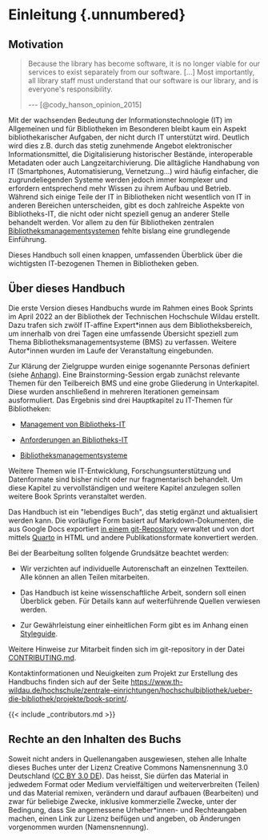 # Einleitung {.unnumbered}

## Motivation

> Because the library has become software, it is no longer viable for
> our services to exist separately from our software. \[\...\] Most
> importantly, all library staff must understand that our software is
> our library, and is everyone's responsibility.
>
> --- [@cody_hanson_opinion_2015]

Mit der wachsenden Bedeutung der Informationstechnologie (IT) im
Allgemeinen und für Bibliotheken im Besonderen bleibt kaum ein Aspekt
bibliothekarischer Aufgaben, der nicht durch IT unterstützt wird.
Deutlich wird dies z.B. durch das stetig zunehmende Angebot
elektronischer Informationsmittel, die Digitalisierung historischer
Bestände, interoperable Metadaten oder auch Langzeitarchivierung. Die
alltägliche Handhabung von IT (Smartphones, Automatisierung,
Vernetzung...) wird häufig einfacher, die zugrundeliegenden Systeme
werden jedoch immer komplexer und erfordern entsprechend mehr Wissen zu
ihrem Aufbau und Betrieb. Während sich einige Teile der IT in
Bibliotheken nicht wesentlich von IT in anderen Bereichen unterscheiden,
gibt es doch zahlreiche Aspekte von Bibliotheks-IT, die nicht oder nicht
speziell genug an anderer Stelle behandelt werden. Vor allem zu den für
Bibliotheken zentralen [Bibliotheksmanagementsystemen](#bibliotheksmanagementsysteme)
fehlte bislang eine grundlegende Einführung.

Dieses Handbuch soll einen knappen, umfassenden Überblick über die
wichtigsten IT-bezogenen Themen in Bibliotheken geben.

[Bibliotheksmanagementsysteme]: #bibliotheksmanagementsysteme

## Über dieses Handbuch

Die erste Version dieses Handbuchs wurde im Rahmen eines Book Sprints im
April 2022 an der Bibliothek der Technischen Hochschule Wildau erstellt.
Dazu trafen sich zwölf IT-affine Expert\*innen aus dem
Bibliotheksbereich, um innerhalb von drei Tagen eine umfassende
Übersicht speziell zum Thema Bibliotheksmanagementsysteme (BMS) zu
verfassen. Weitere Autor\*innen wurden im Laufe der Veranstaltung
eingebunden.

Zur Klärung der Zielgruppe wurden einige sogenannte Personas definiert
(siehe [Anhang](#zielgruppe)).
Eine Brainstorming-Session ergab zunächst relevante Themen für den
Teilbereich BMS und eine grobe Gliederung in Unterkapitel. Diese wurden
anschließend in mehreren Iterationen gemeinsam ausformuliert. Das
Ergebnis sind drei Hauptkapitel zu IT-Themen für Bibliotheken:

-   [Management von Bibliotheks-IT](#management)

-   [Anforderungen an Bibliotheks-IT](#anforderungen)

-   [Bibliotheksmanagementsysteme]

Weitere Themen wie IT-Entwicklung, Forschungsunterstützung und Datenformate
sind bisher nicht oder nur fragmentarisch behandelt. Um diese Kapitel zu
vervollständigen und weitere Kapitel anzulegen sollen weitere Book Sprints
veranstaltet werden.

Das Handbuch ist ein "lebendiges Buch", das stetig ergänzt und aktualisiert
werden kann. Die vorläufige Form basiert auf Markdown-Dokumenten, die aus
Google Docs exportiert [in einem
git-Repository](https://github.com/pro4bib/handbuch-it-in-bibliotheken/)
verwaltet und von dort mittels [Quarto](https://quarto.org) in HTML und andere
Publikationsformate konvertiert werden.

Bei der Bearbeitung sollten folgende Grundsätze beachtet werden:

-   Wir verzichten auf individuelle Autorenschaft an einzelnen
    Textteilen. Alle können an allen Teilen mitarbeiten.

-   Das Handbuch ist keine wissenschaftliche Arbeit, sondern soll einen
    Überblick geben. Für Details kann auf weiterführende Quellen
    verwiesen werden.

-   Zur Gewährleistung einer einheitlichen Form gibt es im Anhang einen [Styleguide](#styleguide).

Weitere Hinweise zur Mitarbeit finden sich im git-repository in der Datei
[CONTRIBUTING.md](https://github.com/pro4bib/handbuch-it-in-bibliotheken/blob/main/CONTRIBUTING.md).

Kontaktinformationen und Neuigkeiten zum Projekt zur Erstellung des
Handbuchs finden sich auf der Seite
<https://www.th-wildau.de/hochschule/zentrale-einrichtungen/hochschulbibliothek/ueber-die-bibliothek/projekte/book-sprint/>.

{{< include _contributors.md >}}

## Rechte an den Inhalten des Buchs

Soweit nicht anders in Quellenangaben ausgewiesen, stehen alle Inhalte
dieses Buches unter der Lizenz Creative Commons Namensnennung 3.0
Deutschland ([CC BY 3.0 DE](https://creativecommons.org/licenses/by/3.0/de/)).
Das heisst, Sie dürfen das Material in jedwedem Format oder Medium
vervielfältigen und weiterverbreiten (Teilen) und das Material remixen,
verändern und darauf aufbauen (Bearbeiten) und zwar für beliebige
Zwecke, inklusive kommerzielle Zwecke, unter der Bedingung, dass Sie
angemessene Urheber\*innen- und Rechteangaben machen, einen Link zur
Lizenz beifügen und angeben, ob Änderungen vorgenommen wurden
(Namensnennung).

